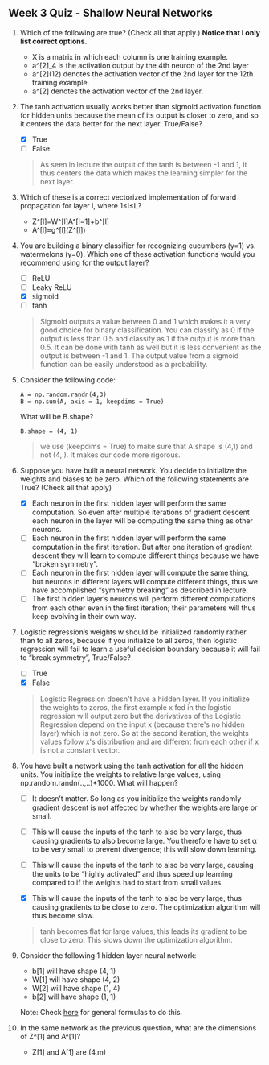 ## Week 3 Quiz -  Shallow Neural Networks

1. Which of the following are true? (Check all that apply.) **Notice that I only list correct options.**

    - X is a matrix in which each column is one training example.
    - a^[2]_4 is the activation output by the 4th neuron of the 2nd layer
    - a^\[2\](12) denotes the activation vector of the 2nd layer for the 12th training example.
    - a^[2] denotes the activation vector of the 2nd layer.
    
2. The tanh activation usually works better than sigmoid activation function for hidden units because the mean of its output is closer to zero, and so it centers the data better for the next layer. True/False?

    - [x] True
    - [ ] False
        
    > As seen in lecture the output of the tanh is between -1 and 1, it thus centers the data which makes the learning simpler for the next layer.
    
3. Which of these is a correct vectorized implementation of forward propagation for layer l, where 1≤l≤L?

    - Z^[l]=W^[l]A^[l−1]+b^[l]
    - A^[l]=g^\[l](Z^[l])

4. You are building a binary classifier for recognizing cucumbers (y=1) vs. watermelons (y=0). Which one of these activation functions would you recommend using for the output layer?

    - [ ] ReLU
    - [ ] Leaky ReLU
    - [x] sigmoid
    - [ ] tanh
    
    > Sigmoid outputs a value between 0 and 1 which makes it a very good choice for binary classification. You can classify as 0 if the output is less than 0.5 and classify as 1 if the output is more than 0.5. It can be done with tanh as well but it is less convenient as the output is between -1 and 1. The output value from a sigmoid function can be easily understood as a probability.
    
5. Consider the following code:

    ```
    A = np.random.randn(4,3)
    B = np.sum(A, axis = 1, keepdims = True)
    ```
    
    What will be B.shape?
    
    `B.shape = (4, 1)`
    
    >  we use (keepdims = True) to make sure that A.shape is (4,1) and not (4, ). It makes our code more rigorous.

6. Suppose you have built a neural network. You decide to initialize the weights and biases to be zero. Which of the following statements are True? (Check all that apply)

    - [x] Each neuron in the first hidden layer will perform the same computation. So even after multiple iterations of gradient descent each neuron in the layer will be computing the same thing as other neurons.
    - [ ] Each neuron in the first hidden layer will perform the same computation in the first iteration. But after one iteration of gradient descent they will learn to compute different things because we have “broken symmetry”.
    - [ ] Each neuron in the first hidden layer will compute the same thing, but neurons in different layers will compute different things, thus we have accomplished “symmetry breaking” as described in lecture.
    - [ ] The first hidden layer’s neurons will perform different computations from each other even in the first iteration; their parameters will thus keep evolving in their own way.
    
7. Logistic regression’s weights w should be initialized randomly rather than to all zeros, because if you initialize to all zeros, then logistic regression will fail to learn a useful decision boundary because it will fail to “break symmetry”, True/False?

    - [ ] True
    - [x] False
    
    >  Logistic Regression doesn't have a hidden layer. If you initialize the weights to zeros, the first example x fed in the logistic regression will output zero but the derivatives of the Logistic Regression depend on the input x (because there's no hidden layer) which is not zero. So at the second iteration, the weights values follow x's distribution and are different from each other if x is not a constant vector.

8. You have built a network using the tanh activation for all the hidden units. You initialize the weights to relative large values, using np.random.randn(..,..)*1000. What will happen?

    - [ ] It doesn’t matter. So long as you initialize the weights randomly gradient descent is not affected by whether the weights are large or small.

    - [ ] This will cause the inputs of the tanh to also be very large, thus causing gradients to also become large. You therefore have to set α to be very small to prevent divergence; this will slow down learning.

    - [ ] This will cause the inputs of the tanh to also be very large, causing the units to be “highly activated” and thus speed up learning compared to if the weights had to start from small values.

    - [x] This will cause the inputs of the tanh to also be very large, thus causing gradients to be close to zero. The optimization algorithm will thus become slow.


    > tanh becomes flat for large values, this leads its gradient to be close to zero. This slows down the optimization algorithm.
    
9. Consider the following 1 hidden layer neural network:

    - b[1] will have shape (4, 1)
    - W[1] will have shape (4, 2)
    - W[2] will have shape (1, 4)
    - b[2] will have shape (1, 1)
    
    Note: Check [here](https://user-images.githubusercontent.com/14886380/29200515-7fdd1548-7e88-11e7-9d05-0878fe96bcfa.png) for general formulas to do this.
    
10. In the same network as the previous question, what are the dimensions of Z^[1] and A^[1]?

    - Z[1] and A[1] are (4,m)
    